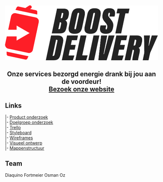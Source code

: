 ![alt text](https://github.com/imcrazydia/boosted-delivery/blob/master/public/img/logo/logo_zwart.PNG "Logo")
## <p align="center">Onze services bezorgd energie drank bij jou aan de voordeur! <br /> [Bezoek onze website](http://www.boosted-delivery.online/)</p>

## Links
|- [Product onderzoek](https://github.com/imcrazydia/boosted-delivery/blob/master/info/onderzoeken/product_onderzoek.pdf) <br />
|- [Doelgroep onderzoek](https://github.com/imcrazydia/boosted-delivery/blob/master/info/onderzoeken/doelgroep_onderzoek.pdf) <br />
|- [Trello](https://trello.com/b/QbfdVs2q/boost-delivery) <br />
|- [Styleboard](https://github.com/imcrazydia/boosted-delivery/blob/master/info/styleboard/Styleboard.pdf) <br />
|- [Wireframes](https://github.com/imcrazydia/boosted-delivery/tree/master/info/wireframes) <br />
|- [Visueel ontwerp](https://github.com/imcrazydia/boosted-delivery/tree/master/info/visueel_ontwerp) <br />
|- [Mappenstructuur](https://github.com/imcrazydia/boosted-delivery/tree/master/info/website_mappenstructuur_screenshots) <br />

## Team
Diaquino Fortmeier
Osman Oz
